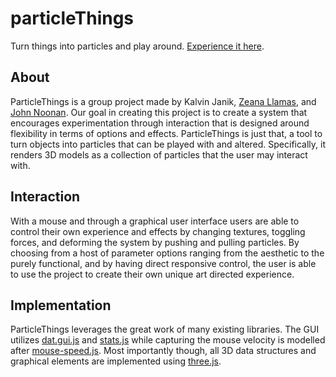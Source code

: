# particleThings
Turn things into particles and play around. [Experience it here](https://johnenoonan.github.io/particleThings/).
## About
ParticleThings is a group project made by Kalvin Janik, [Zeana Llamas](https://zllamas.wixsite.com/portfolio), and [John Noonan](https://johnenoonan.github.io/). Our goal in creating this project is to create a system that encourages experimentation through interaction that is designed around flexibility in terms of options and effects.
ParticleThings is just that, a tool to turn objects into particles that can be played with and altered. Specifically, it renders 3D models as a collection of particles that the user may interact with.
## Interaction
With a mouse and through a graphical user interface users are able to control their own experience and effects by changing textures, toggling forces, and deforming the system by pushing and pulling particles. By choosing from a host of parameter options ranging from the aesthetic to the purely functional, and by having direct responsive control, the user is able to use the project to create their own unique art directed experience.

## Implementation
ParticleThings leverages the great work of many existing libraries. The GUI utilizes [dat.gui.js](https://github.com/dataarts/dat.gui) and [stats.js](https://github.com/mrdoob/stats.js) while capturing the mouse velocity is modelled after [mouse-speed.js](https://github.com/processprocess/mouse-speed). Most importantly though, all 3D data structures and graphical elements are implemented using [three.js](https://threejs.org/).
